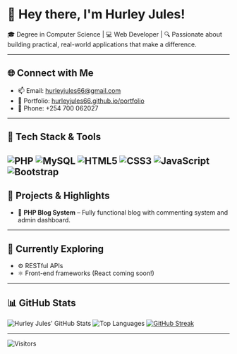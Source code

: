 # 👋 Hey there, I'm Hurley Jules!

🎓 Degree in Computer Science | 💻 Web Developer | 
🔍 Passionate about building practical, real-world applications that make a difference.

---

## 🌐 Connect with Me

- 📫 Email: hurleyjules66@gmail.com  
- 💼 Portfolio: [hurleyjules66.github.io/portfolio](https://hurleyjules66.github.io/portfolio/)
- 📱 Phone: +254 700 062027

---

## 🧰 Tech Stack & Tools

![PHP](https://img.shields.io/badge/-PHP-777BB4?style=flat&logo=php&logoColor=white)
![MySQL](https://img.shields.io/badge/-MySQL-4479A1?style=flat&logo=mysql&logoColor=white)
![HTML5](https://img.shields.io/badge/-HTML5-E34F26?style=flat&logo=html5&logoColor=white)
![CSS3](https://img.shields.io/badge/-CSS3-1572B6?style=flat&logo=css3)
![JavaScript](https://img.shields.io/badge/-JavaScript-F7DF1E?style=flat&logo=javascript&logoColor=black)
![Bootstrap](https://img.shields.io/badge/-Bootstrap-563D7C?style=flat&logo=bootstrap)
---

## 🧪 Projects & Highlights

- 📰 **PHP Blog System** – Fully functional blog with commenting system and admin dashboard.

---

## 🚀 Currently Exploring

- ⚙️ RESTful APIs    
- ⚛️ Front-end frameworks (React coming soon!)

---

## 📊 GitHub Stats

![Hurley Jules' GitHub Stats](https://github-readme-stats.vercel.app/api?username=HurleyJules66&show_icons=true&theme=tokyonight)
![Top Languages](https://github-readme-stats.vercel.app/api/top-langs/?username=HurleyJules66&layout=compact&theme=tokyonight)
[![GitHub Streak](https://streak-stats.demolab.com?user=HurleyJules66&theme=tokyonight)](https://git.io/streak-stats)

---

![Visitors](https://komarev.com/ghpvc/?username=HurleyJules66&color=blue)
